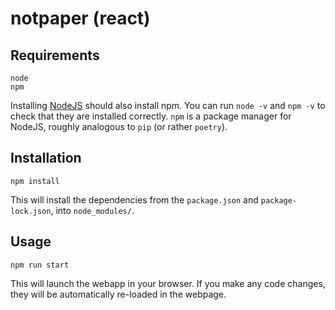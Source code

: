 # notpaper (react)

## Requirements
`node`  
`npm`

Installing [NodeJS](https://nodejs.org/en/) should also install npm. You can run `node -v` and `npm -v` to check that
they are installed correctly. `npm` is a package manager for NodeJS, roughly analogous to `pip` (or rather `poetry`).

## Installation

`npm install`

This will install the dependencies from the `package.json` and `package-lock.json`, into `node_modules/`.

## Usage

`npm run start`

This will launch the webapp in your browser. If you make any code changes, they will be automatically re-loaded in the
webpage.
